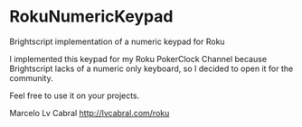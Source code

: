 # RokuNumericKeypad
Brightscript implementation of a numeric keypad for Roku

I implemented this keypad for my Roku PokerClock Channel because Brightscript lacks of a numeric only keyboard, so I decided to open it for the community.

Feel free to use it on your projects.

Marcelo Lv Cabral
http://lvcabral.com/roku
